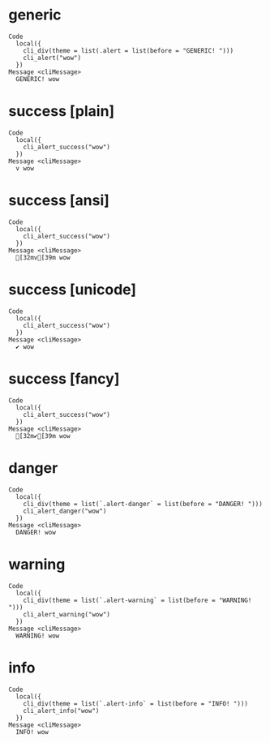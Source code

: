 # generic

    Code
      local({
        cli_div(theme = list(.alert = list(before = "GENERIC! ")))
        cli_alert("wow")
      })
    Message <cliMessage>
      GENERIC! wow

# success [plain]

    Code
      local({
        cli_alert_success("wow")
      })
    Message <cliMessage>
      v wow

# success [ansi]

    Code
      local({
        cli_alert_success("wow")
      })
    Message <cliMessage>
      [32mv[39m wow

# success [unicode]

    Code
      local({
        cli_alert_success("wow")
      })
    Message <cliMessage>
      ✔ wow

# success [fancy]

    Code
      local({
        cli_alert_success("wow")
      })
    Message <cliMessage>
      [32m✔[39m wow

# danger

    Code
      local({
        cli_div(theme = list(`.alert-danger` = list(before = "DANGER! ")))
        cli_alert_danger("wow")
      })
    Message <cliMessage>
      DANGER! wow

# warning

    Code
      local({
        cli_div(theme = list(`.alert-warning` = list(before = "WARNING! ")))
        cli_alert_warning("wow")
      })
    Message <cliMessage>
      WARNING! wow

# info

    Code
      local({
        cli_div(theme = list(`.alert-info` = list(before = "INFO! ")))
        cli_alert_info("wow")
      })
    Message <cliMessage>
      INFO! wow

